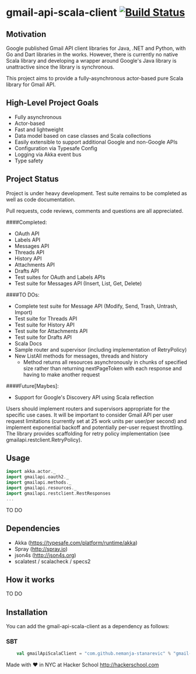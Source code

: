 # gmail-api-scala-client [![Build Status](https://travis-ci.org/nemanja-stanarevic/gmail-api-scala-client.svg?branch=master)](https://travis-ci.org/nemanja-stanarevic/gmail-api-scala-client)

## Motivation
Google published Gmail API client libraries for Java, .NET and Python, with Go
and Dart libraries in the works. However, there is currently no native Scala
library and developing a wrapper around Google's Java library is unattractive
since the library is synchronous.

This project aims to provide a fully-asynchronous actor-based pure Scala library
for Gmail API.

## High-Level Project Goals
* Fully asynchronous
* Actor-based 
* Fast and lightweight
* Data model based on case classes and Scala collections
* Easily extensible to support additional Google and non-Google APIs
* Configuration via Typesafe Config
* Logging via Akka event bus
* Type safety

## Project Status

Project is under heavy development. Test suite remains to be completed as well
as code documentation.

Pull requests, code reviews, comments and questions are all appreciated.

####Completed:
* OAuth API
* Labels API
* Messages API
* Threads API
* History API
* Attachments API
* Drafts API
* Test suites for OAuth and Labels APIs
* Test suite for Messages API (Insert, List, Get, Delete)

####TO DOs:
* Complete test suite for Message API (Modify, Send, Trash, Untrash, Import)
* Test suite for Threads API
* Test suite for History API
* Test suite for Attachments API
* Test suite for Drafts API
* Scala Docs
* Sample router and supervisor (including implementation of RetryPolicy)
* New ListAll methods for messages, threads and history 
  - Method returns all resources asynchronously in chunks of specified size
    rather than returning nextPageToken with each response and having to make
    another request

####Future[Maybes]:
* Support for Google's Discovery API using Scala reflection

Users should implement routers and supervisors appropriate for the specific
use cases. It will be important to consider Gmail API per user request
limitations (currently set at 25 work units per user/per second) and implement
exponential backoff and potentially per-user request throttling. The library
provides scaffolding for retry policy implementation (see gmailapi.restclient.RetryPolicy).

## Usage

```scala
import akka.actor._
import gmailapi.oauth2._
import gmailapi.methods._
import gmailapi.resources._
import gmailapi.restclient.RestResponses
...
```

TO DO

## Dependencies

* Akka (https://typesafe.com/platform/runtime/akka)
* Spray (http://spray.io)
* json4s (http://json4s.org)
* scalatest / scalacheck / specs2

## How it works

TO DO

## Installation

You can add the gmail-api-scala-client as a dependency as follows:

### SBT

```scala
    val gmailApiScalaClient = "com.github.nemanja-stanarevic" % "gmail-api-scala-client" % "0.1"
```

Made with ❤ in NYC at Hacker School <http://hackerschool.com>
